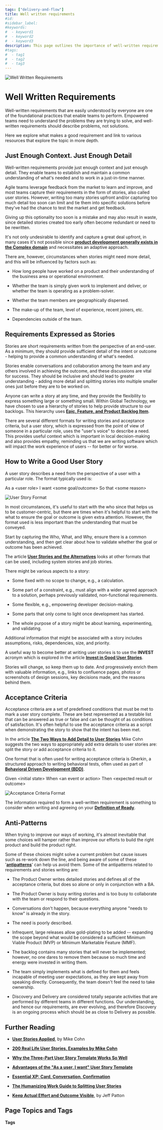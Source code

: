 ```yaml
---
tags: ["delivery-and-flow"]
title: Well written requirements
#id:
#sidebar_label:
#keywords:
#  - keyword1
#  - keyword2
#  - keyword3
description: This page outlines the importance of well-written requirements in agile product development, emphasizing user stories as key tools for clarity and adaptability. It details best practices for writing requirements, including the "INVEST" criteria and acceptance criteria using the Gherkin format, while cautioning against common anti-patterns that hinder effective team collaboration and product innovation.
#tags:
#  - tag1
#  - tag2
#  - tag3
---
```



![Well Written Requirements](Well%20written%20requirements_media/media/image1.jpeg)

# Well Written Requirements



Well-written requirements that are easily understood by everyone are one of the foundational practices that enable teams to perform. Empowered teams need to understand the problems they are trying to solve, and well-written requirements should describe problems, not solutions.

Here we explore what makes a good requirement and link to various resources that explore the topic in more depth.

## Just Enough Context. Just Enough Detail

Well-written requirements provide just enough context and just enough detail. They enable teams to establish and maintain a common understanding of what's needed and to work in a just-in-time manner.

Agile teams leverage feedback from the market to learn and improve, and most teams capture their requirements in the form of stories, also called user stories. However, writing too many stories upfront and/or capturing too much detail too soon can limit and tie them into specific solutions before they've had the chance to test the market and get feedback.

Giving up this optionality too soon is a mistake and may also result in waste, since detailed stories created too early often become redundant or need to be rewritten.

It's not only undesirable to identify and capture a great deal upfront, in many cases it's not possible since [**product development generally exists in the Complex domain**](https://schroders365eur.sharepoint.com/sites/myschroders/content/Pages/CorporatePages/cA5DcI8h54ye17yXUNla6w/b36805f8-cf48-47ce-a831-c885989289d1.aspx) and necessitates an adaptive approach.

There are, however, circumstances when stories might need more detail, and this will be influenced by factors such as:

- How long people have worked on a product and their understanding of the business area or operational environment.

- Whether the team is simply given work to implement and deliver, or whether the team is operating as a problem-solver.

- Whether the team members are geographically dispersed.

- The make-up of the team, level of experience, recent joiners, etc.

- Dependencies outside of the team.

## Requirements Expressed as Stories

Stories are short requirements written from the perspective of an end-user. As a minimum, they should provide sufficient detail of the intent or outcome - helping to provide a common understanding of what's needed.

Stories enable conversations and collaboration among the team and any others involved in achieving the outcome, and these discussions are vital for success. They should be inclusive and should lead to greater understanding - adding more detail and splitting stories into multiple smaller ones just before they are to be worked on.

Anyone can write a story at any time, and they provide the flexibility to express something large or something small. Within Global Technology, we have chosen to use a hierarchy of stories to help provide structure to our backlogs. This hierarchy uses [**Epic, Feature, and Product Backlog Item**](https://schroders365eur.sharepoint.com/sites/myschroders/content/Pages/CorporatePages/cA5DcI8h54ye17yXUNla6w/388a414f-4b39-4a75-85ba-621264a4b949.aspx).

There are several different formats for writing stories and acceptance criteria, but a user story, which is expressed from the point of view of someone in a particular role, uses the "user's voice" to describe a need. This provides useful context which is important in local decision-making and also provides empathy, reminding us that we are writing software which will impact the work experience of users -- for better or for worse.

## How to Write a Good User Story

A user story describes a need from the perspective of a user with a particular role. The format typically used is:

As a \<user role\> I want \<some goal/outcome\> So that \<some reason\>

![User Story Format](Well%20written%20requirements_media/media/image2.png)

In most circumstances, it's useful to start with the who since that helps us to be customer-centric, but there are times when it's helpful to start with the what to ensure the goal or outcome is given extra attention. However, the format used is less important than the understanding that must be conveyed.

Start by capturing the Who, What, and Why, ensure there is a common understanding, and then get clear about how to validate whether the goal or outcome has been achieved.

The article [**User Stories and the Alternatives**](https://www.scruminc.com/user-stories-and-the-alternatives) looks at other formats that can be used, including system stories and job stories.

There might be various aspects to a story:

- Some fixed with no scope to change, e.g., a calculation.

- Some part of a constraint, e.g., must align with a wider agreed approach to a solution, perhaps previously validated, non-functional requirements.

- Some flexible, e.g., empowering developer decision-making.

- Some parts that only come to light once development has started.

- The whole purpose of a story might be about learning, experimenting, and validating.

Additional information that might be associated with a story includes assumptions, risks, dependencies, size, and priority.

A useful way to become better at writing user stories is to use the **INVEST** acronym which is explored in the article [**Invest in Good User Stories**](https://agileforall.com/new-to-agile-invest-in-good-user-stories/).

Stories will change, so keep them up to date. And progressively enrich them with valuable information, e.g., links to confluence pages, photos or screenshots of design sessions, key decisions made, and the reasons behind them.

## Acceptance Criteria

Acceptance criteria are a set of predefined conditions that must be met to mark a user story complete. These are best represented as a testable list that can be answered as true or false and can be thought of as conditions of satisfaction. It's often helpful to use the acceptance criteria as a script when demonstrating the story to show that the intent has been met.

In the article [**The Two Ways to Add Detail to User Stories**](https://www.mountaingoatsoftware.com/blog/the-two-ways-to-add-detail-to-user-stories) Mike Cohn suggests the two ways to appropriately add extra details to user stories are: split the story or add acceptance criteria to it.

One format that is often used for writing acceptance criteria is Gherkin, a structured approach to writing behavioral tests, often used as part of [**Behavioral Driven Development (BDD)**](https://specflow.org/learn/bdd/).

Given \<initial state\> When \<an event or action\> Then \<expected result or outcome\>

![Acceptance Criteria Format](Well%20written%20requirements_media/media/image3.png)

The information required to form a well-written requirement is something to consider when writing and agreeing on your [**Definition of Ready**](https://schroders365eur.sharepoint.com/sites/myschroders/content/Pages/CorporatePages/cA5DcI8h54ye17yXUNla6w/7b41446b-109e-4460-99ac-37ce8c62dd91.aspx).

## Anti-Patterns

When trying to improve our ways of working, it's almost inevitable that some choices will hamper rather than improve our efforts to build the right product and build the product right.

Some of these choices might solve a current problem but cause issues such as re-work down the line, and being aware of some of these '[**antipatterns**](https://schroders365eur.sharepoint.com/sites/myschroders/content/Pages/CorporatePages/cA5DcI8h54ye17yXUNla6w/388a414f-4b39-4a75-85ba-621264a4b949.aspx)' can help us avoid them. Some of the antipatterns related to requirements and stories writing are:

- The Product Owner writes detailed stories and defines all of the acceptance criteria, but does so alone or only in conjunction with a BA.

- The Product Owner is busy writing stories and is too busy to collaborate with the team or respond to their questions.

- Conversations don't happen, because everything anyone "needs to know" is already in the story.

- The need is poorly described.

- Infrequent, large releases allow gold-plating to be added -- expanding the scope beyond what would be considered a sufficient Minimum Viable Product (MVP) or Minimum Marketable Feature (MMF).

- The backlog contains many stories that will never be implemented; however, no one dares to remove them because so much time and energy were invested in writing them.

- The team simply implements what is defined for them and feels incapable of meeting user expectations, as they are kept away from speaking directly. Consequently, the team doesn't feel the need to take ownership.

- Discovery and Delivery are considered totally separate activities that are performed by different teams in different functions. Our understanding, and hence our requirements, are ever evolving, and therefore Discovery is an ongoing process which should be as close to Delivery as possible.

## Further Reading

- [**User Stories Applied**](https://www.mountaingoatsoftware.com/books/user-stories-applied), by Mike Cohn

- [**200 Real Life User Stories, Examples by Mike Cohn**](https://www.mountaingoatsoftware.com/agile/user-stories)

- [**Why the Three-Part User Story Template Works So Well**](https://www.mountaingoatsoftware.com/blog/why-the-three-part-user-story-template-works-so-well)

- [**Advantages of the "As a user, I want" User Story Template**](https://www.mountaingoatsoftware.com/blog/advantages-of-the-as-a-user-i-want-user-story-template)

- [**Essential XP: Card, Conversation, Confirmation**](https://ronjeffries.com/xprog/articles/expcardconversationconfirmation/)

- [**The Humanizing Work Guide to Splitting User Stories**](https://www.humanizingwork.com/the-humanizing-work-guide-to-splitting-user-stories/)

- [**Keep Actual Effort and Outcome Visible**](https://www.jpattonassociates.com/keep-actual-effort-and-outcome-visible/), by Jeff Patton





## Page Topics and Tags

**Tags**

